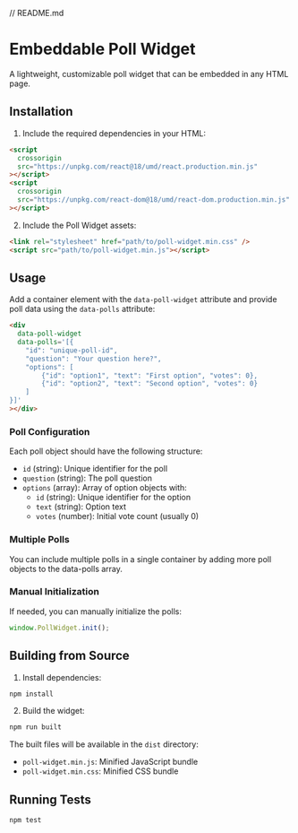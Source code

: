 // README.md

# Embeddable Poll Widget

A lightweight, customizable poll widget that can be embedded in any HTML page.

## Installation

1. Include the required dependencies in your HTML:

```html
<script
  crossorigin
  src="https://unpkg.com/react@18/umd/react.production.min.js"
></script>
<script
  crossorigin
  src="https://unpkg.com/react-dom@18/umd/react-dom.production.min.js"
></script>
```

2. Include the Poll Widget assets:

```html
<link rel="stylesheet" href="path/to/poll-widget.min.css" />
<script src="path/to/poll-widget.min.js"></script>
```

## Usage

Add a container element with the `data-poll-widget` attribute and provide poll data using the `data-polls` attribute:

```html
<div
  data-poll-widget
  data-polls='[{
    "id": "unique-poll-id",
    "question": "Your question here?",
    "options": [
        {"id": "option1", "text": "First option", "votes": 0},
        {"id": "option2", "text": "Second option", "votes": 0}
    ]
}]'
></div>
```

### Poll Configuration

Each poll object should have the following structure:

- `id` (string): Unique identifier for the poll
- `question` (string): The poll question
- `options` (array): Array of option objects with:
  - `id` (string): Unique identifier for the option
  - `text` (string): Option text
  - `votes` (number): Initial vote count (usually 0)

### Multiple Polls

You can include multiple polls in a single container by adding more poll objects to the data-polls array.

### Manual Initialization

If needed, you can manually initialize the polls:

```javascript
window.PollWidget.init();
```

## Building from Source

1. Install dependencies:

```bash
npm install
```

2. Build the widget:

```bash
npm run built
```

The built files will be available in the `dist` directory:

- `poll-widget.min.js`: Minified JavaScript bundle
- `poll-widget.min.css`: Minified CSS bundle

## Running Tests

```bash
npm test
```
